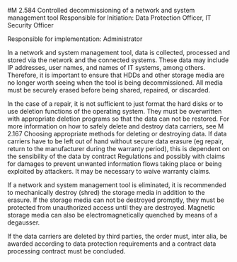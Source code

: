 #M 2.584 Controlled decommissioning of a network and system management tool
Responsible for Initiation: Data Protection Officer, IT Security Officer

Responsible for implementation: Administrator

In a network and system management tool, data is collected, processed and stored via the network and the connected systems. These data may include IP addresses, user names, and names of IT systems, among others. Therefore, it is important to ensure that HDDs and other storage media are no longer worth seeing when the tool is being decommissioned. All media must be securely erased before being shared, repaired, or discarded.

In the case of a repair, it is not sufficient to just format the hard disks or to use deletion functions of the operating system. They must be overwritten with appropriate deletion programs so that the data can not be restored. For more information on how to safely delete and destroy data carriers, see M 2.167 Choosing appropriate methods for deleting or destroying data. If data carriers have to be left out of hand without secure data erasure (eg repair, return to the manufacturer during the warranty period), this is dependent on the sensibility of the data by contract Regulations and possibly with claims for damages to prevent unwanted information flows taking place or being exploited by attackers. It may be necessary to waive warranty claims.

If a network and system management tool is eliminated, it is recommended to mechanically destroy (shred) the storage media in addition to the erasure. If the storage media can not be destroyed promptly, they must be protected from unauthorized access until they are destroyed. Magnetic storage media can also be electromagnetically quenched by means of a degausser.

If the data carriers are deleted by third parties, the order must, inter alia, be awarded according to data protection requirements and a contract data processing contract must be concluded.



